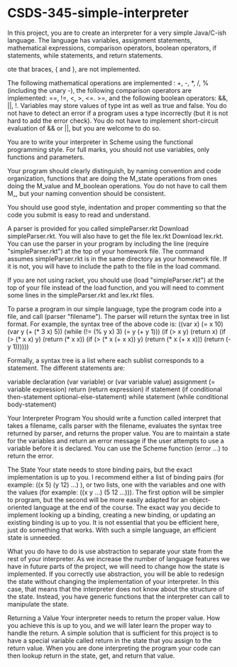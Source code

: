 # CSDS-345-simple-interpreter
In this project, you are to create an interpreter for a very simple Java/C-ish language. The language has variables, assignment statements, mathematical expressions, comparison operators, boolean operators, if statements, while statements, and return statements.

ote that braces, { and }, are not implemented.

The following mathematical operations are implemented : +, -, *, /, % (including the unary -), the following comparison operators are implemented: ==, !=, <, >, <=. >=, and the following boolean operators: &&, ||, !. Variables may store values of type int as well as true and false. You do not have to detect an error if a program uses a type incorrectly (but it is not hard to add the error check). You do not have to implement short-circuit evaluation of && or ||, but you are welcome to do so.

You are to write your interpreter in Scheme using the functional programming style. For full marks, you should not use variables, only functions and parameters.

Your program should clearly distinguish, by naming convention and code organization, functions that are doing the M_state operations from ones doing the M_value and M_boolean operations. You do not have to call them M_, but your naming convention should be consistent.

You should use good style, indentation and proper commenting so that the code you submit is easy to read and understand.

A parser is provided for you called simpleParser.rkt Download simpleParser.rkt. You will also have to get the file lex.rkt Download lex.rkt. You can use the parser in your program by including the line (require "simpleParser.rkt") at the top of your homework file. The command assumes simpleParser.rkt is in the same directory as your homework file. If it is not, you will have to include the path to the file in the load command.

If you are not using racket, you should use (load "simpleParser.rkt") at the top of your file instead of the load function, and you will need to comment some lines in the simpleParser.rkt and lex.rkt files.

To parse a program in our simple language, type the program code into a file, and call (parser "filename"). The parser will return the syntax tree in list format. For example, the syntax tree of the above code is:
((var x) (= x 10) (var y (+ (* 3 x) 5)) (while (!= (% y x) 3) (= y (+ y 1))) (if (> x y) (return x) (if (> (* x x) y) (return (* x x)) (if (> (* x (+ x x)) y) (return (* x (+ x x))) (return (- y 1))))))

Formally, a syntax tree is a list where each sublist corresponds to a statement. The different statements are:

variable declaration	(var variable) or (var variable value)
assignment	(= variable expression)
return	(return expression)
if statement	(if conditional then-statement optional-else-statement)
while statement	(while conditional body-statement)


Your Interpreter Program
You should write a function called interpret that takes a filename, calls parser with the filename, evaluates the syntax tree returned by parser, and returns the proper value. You are to maintain a state for the variables and return an error message if the user attempts to use a variable before it is declared. You can use the Scheme function (error ...) to return the error.

The State
Your state needs to store binding pairs, but the exact implementation is up to you. I recommend either a list of binding pairs (for example: ((x 5) (y 12) ...) ), or two lists, one with the variables and one with the values (for example: ((x y ...) (5 12 ...))). The first option will be simpler to program, but the second will be more easily adapted for an object-oriented language at the end of the course. The exact way you decide to implement looking up a binding, creating a new binding, or updating an existing binding is up to you. It is not essential that you be efficient here, just do something that works. With such a simple language, an efficient state is unneeded.

What you do have to do is use abstraction to separate your state from the rest of your interpreter. As we increase the number of language features we have in future parts of the project, we will need to change how the state is implemented. If you correctly use abstraction, you will be able to redesign the state without changing the implementation of your interpreter. In this case, that means that the interpreter does not know about the structure of the state. Instead, you have generic functions that the interpreter can call to manipulate the state.

Returning a Value
Your interpreter needs to return the proper value.  How you achieve this is up to you, and we will later learn the proper way to handle the return.  A simple solution that is sufficient for this project is to have a special variable called return in the state that you assign to the return value.  When you are done interpreting the program your code can then lookup return in the state, get, and return that value.


